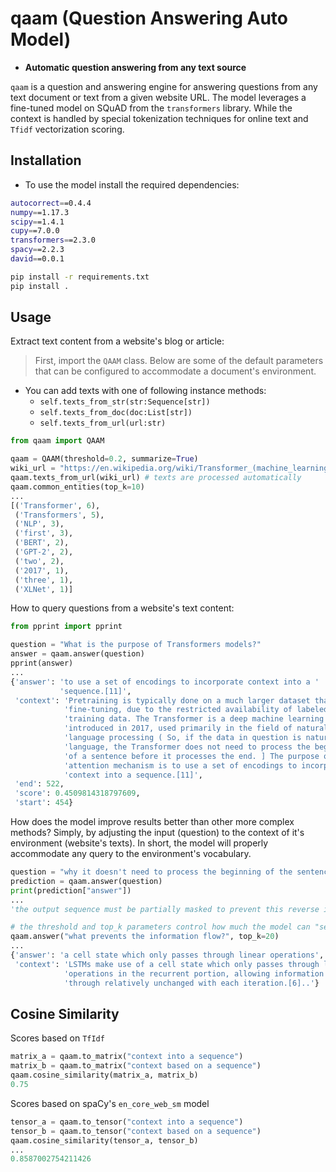 # qaam (Question Answering Auto Model)

- **Automatic question answering from any text source**

`qaam` is a question and answering engine for answering questions from any text document or text from a given website URL. The model leverages a fine-tuned model on SQuAD from the `transformers` library. While the context is handled by special tokenization techniques for online text and `Tfidf` vectorization scoring.

## Installation

- To use the model install the required dependencies:

```bash
autocorrect==0.4.4
numpy==1.17.3
scipy==1.4.1
cupy==7.0.0
transformers==2.3.0
spacy==2.2.3
david==0.0.1
```

```bash
pip install -r requirements.txt
pip install .
```

## Usage

Extract text content from a website's blog or article:

> First, import the `QAAM` class. Below are some of the default parameters that can be configured to accommodate a document's environment.

- You can add texts with one of following instance methods:
  - `self.texts_from_str(str:Sequence[str])`
  - `self.texts_from_doc(doc:List[str])`
  - `self.texts_from_url(url:str)`

```python
from qaam import QAAM

qaam = QAAM(threshold=0.2, summarize=True)
wiki_url = "https://en.wikipedia.org/wiki/Transformer_(machine_learning_model)"
qaam.texts_from_url(wiki_url) # texts are processed automatically
qaam.common_entities(top_k=10)
...
[('Transformer', 6),
 ('Transformers', 5),
 ('NLP', 3),
 ('first', 3),
 ('BERT', 2),
 ('GPT-2', 2),
 ('two', 2),
 ('2017', 1),
 ('three', 1),
 ('XLNet', 1)]
```

How to query questions from a website's text content:

```python
from pprint import pprint

question = "What is the purpose of Transformers models?"
answer = qaam.answer(question)
pprint(answer)
...
{'answer': 'to use a set of encodings to incorporate context into a '
           'sequence.[11]',
 'context': 'Pretraining is typically done on a much larger dataset than '
            'fine-tuning, due to the restricted availability of labeled '
            'training data. The Transformer is a deep machine learning model '
            'introduced in 2017, used primarily in the field of natural '
            'language processing ( So, if the data in question is natural '
            'language, the Transformer does not need to process the beginning '
            'of a sentence before it processes the end. ] The purpose of an '
            'attention mechanism is to use a set of encodings to incorporate '
            'context into a sequence.[11]',
 'end': 522,
 'score': 0.4509814318797609,
 'start': 454}
```

How does the model improve results better than other more complex methods? Simply, by adjusting the input (question) to the context of it's environment (website's texts). In short, the model will properly accommodate any query to the environment's vocabulary.

```python
question = "why it doesn't need to process the beginning of the sentence?"
prediction = qaam.answer(question)
print(prediction["answer"])
...
'the output sequence must be partially masked to prevent this reverse information flow.[1]'
```

```python
# the threshold and top_k parameters control how much the model can "see" from all texts
qaam.answer("what prevents the information flow?", top_k=20)
...
{'answer': 'a cell state which only passes through linear operations',
 'context': 'LSTMs make use of a cell state which only passes through linear'
            'operations in the recurrent portion, allowing information to pass'
            'through relatively unchanged with each iteration.[6]..'}
```

## Cosine Similarity

Scores based on `TfIdf`

```python
matrix_a = qaam.to_matrix("context into a sequence")
matrix_b = qaam.to_matrix("context based on a sequence")
qaam.cosine_similarity(matrix_a, matrix_b)
0.75
```

Scores based on spaCy's `en_core_web_sm` model

```python
tensor_a = qaam.to_tensor("context into a sequence")
tensor_b = qaam.to_tensor("context based on a sequence")
qaam.cosine_similarity(tensor_a, tensor_b)
...
0.8587002754211426
```
